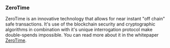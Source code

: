 ### ZeroTime ###

ZeroTime is an innovative technology that allows for near instant "off chain" safe transactions. It's use of the blockchain security and cryptographic algorithms in combination with it's unique interrogation protocol make double-spends impossible. You can read more about it in the whitepaper [ZeroTime](https://github.com/openvcash/papers/blob/master/zerotime.pdf).
